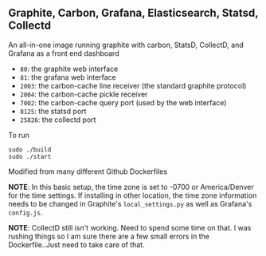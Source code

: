 ## Graphite, Carbon, Grafana, Elasticsearch, Statsd, Collectd

An all-in-one image running graphite with carbon, StatsD, CollectD, and Grafana as a front end dashboard 

- `80`: the graphite web interface
- `81`: the grafana web interface
- `2003`: the carbon-cache line receiver (the standard graphite protocol)
- `2004`: the carbon-cache pickle receiver
- `7002`: the carbon-cache query port (used by the web interface)
- `8125`: the statsd port
- `25826`: the collectd port

To run
```
sudo ./build
sudo ./start
```



Modified from many different Github Dockerfiles

**NOTE**: In this basic setup, the time zone is set to -0700 or America/Denver for the time settings. If installing in other location, the time zone information needs to be changed in Graphite's `local_settings.py` as well as Grafana's `config.js`.

**NOTE**: CollectD still isn't working. Need to spend some time on that. I was rushing things so I am sure there are a few small errors in the Dockerfile..Just need to take care of that.  